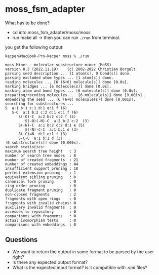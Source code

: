 # moss_fsm_adapter

What has to be done?
- cd into  moss_fsm_adapter/moss/moss
- run make all -> then you can run `./run` from terminal. 

you get the following output:
```
kacper@MacBook-Pro-kacper moss % ./run 

moss.Miner - molecular substructure miner (MoSS)
version 8.3 (2022.11.19)    (c) 2002-2022 Christian Borgelt
parsing seed description ... [1 atom(s), 0 bond(s)] done.
parsing excluded atom types ... [1 atom(s)] done.
reading molecules ... [6 (6+0) molecule(s)] done [0.0s].
marking bridges ... [6 molecule(s)] done [0.0s].
masking atom and bond types ... [6 molecule(s)] done [0.0s].
preparing/recoding molecules ... [6 molecule(s)] done [0.001s].
embedding the seed ... [6 (6+0) molecule(s)] done [0.001s].
searching for substructures ... 
S  a:1 b:1 c:1 d:1 e:1 f (6)
   S-C  a:1 b:2 c:2 d:1 e:1 f (6)
      S(-O)-C  a:2 b:2 c:2 f (4)
         S(-O)(-N)-C  a:2 b:2 c:2  (3)
      S(-N)-C  a:1 b:2 c:2 d:1 e (5)
         S(-N)-C-C  a:1 b:1 d (3)
      S(-C)=N  d:1 e:1 f (3)
      S-C-C  a:1 b:1 d (3)
[6 substructure(s)] done [0.006s].
search statistics:
maximum search tree height   : 3
number of search tree nodes  : 8
number of created fragments  : 21
number of created embeddings : 84
insufficient support pruning : 10
perfect extension pruning    : 1
equivalent sibling pruning   : 0
canonical form pruning       : 0
ring order pruning           : 0
duplicate fragment pruning   : 0
non-closed fragments         : 2
fragments with open rings    : 0
fragments with invalid chains: 0
auxiliary invalid fragments  : 0
accesses to repository       : 0
comparisons with fragments   : 0
actual isomorphism tests     : 0
comparisons with embeddings  : 0
```

## Questions
- We want to return the output in some format to be parsed by the user right?
- Is there any expected output format?
- What is the expected input format? is it compatible with .smi files?

 